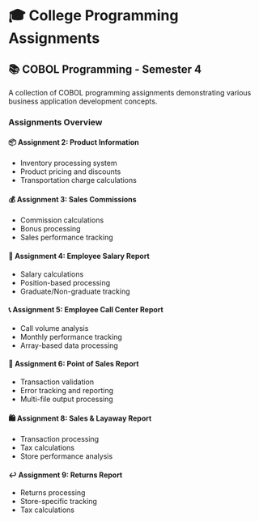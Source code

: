 # 🎓 College Programming Assignments

## 📚 COBOL Programming - Semester 4
A collection of COBOL programming assignments demonstrating various business application development concepts.

### Assignments Overview

#### 📦 Assignment 2: Product Information
- Inventory processing system
- Product pricing and discounts
- Transportation charge calculations

#### 💰 Assignment 3: Sales Commissions
- Commission calculations
- Bonus processing
- Sales performance tracking

#### 👥 Assignment 4: Employee Salary Report
- Salary calculations
- Position-based processing
- Graduate/Non-graduate tracking

#### 📞 Assignment 5: Employee Call Center Report
- Call volume analysis
- Monthly performance tracking
- Array-based data processing

#### 🏪 Assignment 6: Point of Sales Report
- Transaction validation
- Error tracking and reporting
- Multi-file output processing

#### 🛍️ Assignment 8: Sales & Layaway Report
- Transaction processing
- Tax calculations
- Store performance analysis

#### ↩️ Assignment 9: Returns Report
- Returns processing
- Store-specific tracking
- Tax calculations

